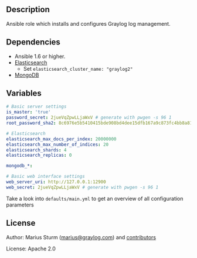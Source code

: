 Description
-----------

Ansible role which installs and configures Graylog log management.


Dependencies
------------

- Ansible 1.6 or higher.
- [Elasticsearch](https://github.com/Traackr/ansible-elasticsearch.git)
  - Set `elasticsearch_cluster_name: "graylog2"`
- [MongoDB](https://github.com/lesmyrmidons/ansible-role-mongodb)


Variables
--------

```yaml
# Basic server settings
is_master: 'true'
password_secret: 2jueVqZpwLLjaWxV # generate with pwgen -s 96 1
root_password_sha2: 8c6976e5b5410415bde908bd4dee15dfb167a9c873fc4bb8a81f6f2ab448a918

# Elasticsearch
elasticsearch_max_docs_per_index: 20000000
elasticsearch_max_number_of_indices: 20
elasticsearch_shards: 4
elasticsearch_replicas: 0

mongodb_*:

# Basic web interface settings
web_server_uri: http://127.0.0.1:12900
web_secret: 2jueVqZpwLLjaWxV # generate with pwgen -s 96 1
```

Take a look into `defaults/main.yml` to get an overview of all configuration parameters

License
-------

Author: Marius Sturm (<marius@graylog.com>) and [contributors](https://github.com/Graylog2/graylog2-ansible-role/graphs/contributors)

License: Apache 2.0
